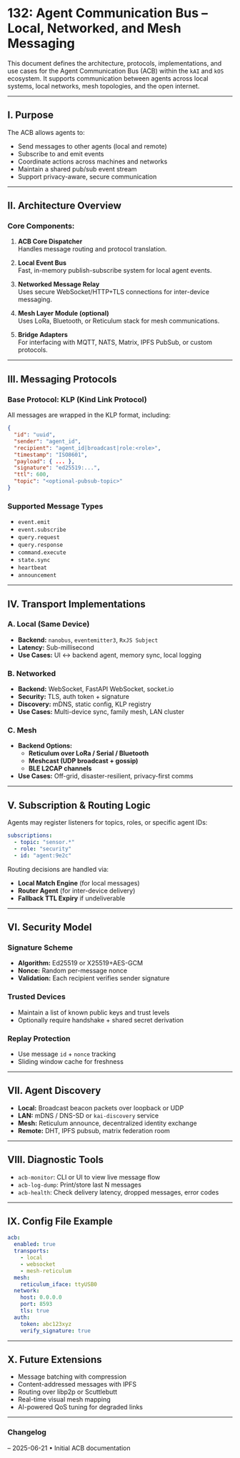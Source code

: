 # 132: Agent Communication Bus – Local, Networked, and Mesh Messaging

This document defines the architecture, protocols, implementations, and use cases for the Agent Communication Bus (ACB) within the `kAI` and `kOS` ecosystem. It supports communication between agents across local systems, local networks, mesh topologies, and the open internet.

---

## I. Purpose

The ACB allows agents to:

- Send messages to other agents (local and remote)
- Subscribe to and emit events
- Coordinate actions across machines and networks
- Maintain a shared pub/sub event stream
- Support privacy-aware, secure communication

---

## II. Architecture Overview

### Core Components:

1. **ACB Core Dispatcher**\
   Handles message routing and protocol translation.

2. **Local Event Bus**\
   Fast, in-memory publish-subscribe system for local agent events.

3. **Networked Message Relay**\
   Uses secure WebSocket/HTTP+TLS connections for inter-device messaging.

4. **Mesh Layer Module (optional)**\
   Uses LoRa, Bluetooth, or Reticulum stack for mesh communications.

5. **Bridge Adapters**\
   For interfacing with MQTT, NATS, Matrix, IPFS PubSub, or custom protocols.

---

## III. Messaging Protocols

### Base Protocol: **KLP (Kind Link Protocol)**

All messages are wrapped in the KLP format, including:

```json
{
  "id": "uuid",
  "sender": "agent_id",
  "recipient": "agent_id|broadcast|role:<role>",
  "timestamp": "ISO8601",
  "payload": { ... },
  "signature": "ed25519:...",
  "ttl": 600,
  "topic": "<optional-pubsub-topic>"
}
```

### Supported Message Types

- `event.emit`
- `event.subscribe`
- `query.request`
- `query.response`
- `command.execute`
- `state.sync`
- `heartbeat`
- `announcement`

---

## IV. Transport Implementations

### A. Local (Same Device)

- **Backend:** `nanobus`, `eventemitter3`, `RxJS Subject`
- **Latency:** Sub-millisecond
- **Use Cases:** UI ↔️ backend agent, memory sync, local logging

### B. Networked

- **Backend:** WebSocket, FastAPI WebSocket, socket.io
- **Security:** TLS, auth token + signature
- **Discovery:** mDNS, static config, KLP registry
- **Use Cases:** Multi-device sync, family mesh, LAN cluster

### C. Mesh

- **Backend Options:**
  - **Reticulum over LoRa / Serial / Bluetooth**
  - **Meshcast (UDP broadcast + gossip)**
  - **BLE L2CAP channels**
- **Use Cases:** Off-grid, disaster-resilient, privacy-first comms

---

## V. Subscription & Routing Logic

Agents may register listeners for topics, roles, or specific agent IDs:

```yaml
subscriptions:
  - topic: "sensor.*"
  - role: "security"
  - id: "agent:9e2c"
```

Routing decisions are handled via:

- **Local Match Engine** (for local messages)
- **Router Agent** (for inter-device delivery)
- **Fallback TTL Expiry** if undeliverable

---

## VI. Security Model

### Signature Scheme

- **Algorithm:** Ed25519 or X25519+AES-GCM
- **Nonce:** Random per-message nonce
- **Validation:** Each recipient verifies sender signature

### Trusted Devices

- Maintain a list of known public keys and trust levels
- Optionally require handshake + shared secret derivation

### Replay Protection

- Use message `id` + `nonce` tracking
- Sliding window cache for freshness

---

## VII. Agent Discovery

- **Local:** Broadcast beacon packets over loopback or UDP
- **LAN:** mDNS / DNS-SD or `kai-discovery` service
- **Mesh:** Reticulum announce, decentralized identity exchange
- **Remote:** DHT, IPFS pubsub, matrix federation room

---

## VIII. Diagnostic Tools

- `acb-monitor`: CLI or UI to view live message flow
- `acb-log-dump`: Print/store last N messages
- `acb-health`: Check delivery latency, dropped messages, error codes

---

## IX. Config File Example

```yaml
acb:
  enabled: true
  transports:
    - local
    - websocket
    - mesh-reticulum
  mesh:
    reticulum_iface: ttyUSB0
  network:
    host: 0.0.0.0
    port: 8593
    tls: true
  auth:
    token: abc123xyz
    verify_signature: true
```

---

## X. Future Extensions

- Message batching with compression
- Content-addressed messages with IPFS
- Routing over libp2p or Scuttlebutt
- Real-time visual mesh mapping
- AI-powered QoS tuning for degraded links

---

### Changelog

– 2025-06-21 • Initial ACB documentation

